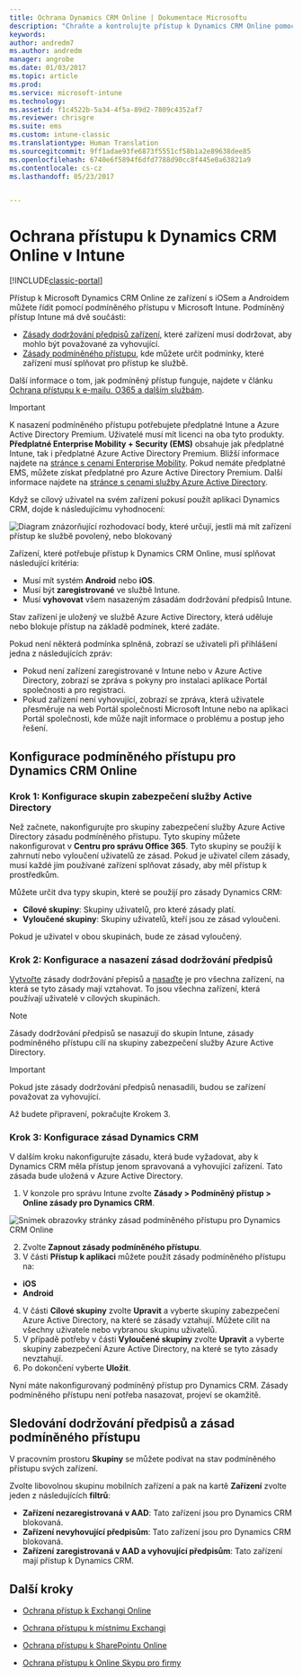 ```yaml
---
title: Ochrana Dynamics CRM Online | Dokumentace Microsoftu
description: "Chraňte a kontrolujte přístup k Dynamics CRM Online pomocí podmíněného přístupu."
keywords: 
author: andredm7
ms.author: andredm
manager: angrobe
ms.date: 01/03/2017
ms.topic: article
ms.prod: 
ms.service: microsoft-intune
ms.technology: 
ms.assetid: f1c4522b-5a34-4f5a-89d2-7809c4352af7
ms.reviewer: chrisgre
ms.suite: ems
ms.custom: intune-classic
ms.translationtype: Human Translation
ms.sourcegitcommit: 9ff1adae93fe6873f5551cf58b1a2e89638dee85
ms.openlocfilehash: 6740e6f5894f6dfd7788d90cc8f445e0a63821a9
ms.contentlocale: cs-cz
ms.lasthandoff: 05/23/2017


---
```


# <a name="protect-access-to-dynamics-crm-online-with-intune"></a>Ochrana přístupu k Dynamics CRM Online v Intune

[!INCLUDE[classic-portal](../includes/classic-portal.md)]

Přístup k Microsoft Dynamics CRM Online ze zařízení s iOSem a Androidem můžete řídit pomocí podmíněného přístupu v Microsoft Intune.  Podmíněný přístup Intune má dvě součásti:
* [Zásady dodržování předpisů zařízení](introduction-to-device-compliance-policies-in-microsoft-intune.md), které zařízení musí dodržovat, aby mohlo být považované za vyhovující.
* [Zásady podmíněného přístupu](restrict-access-to-email-and-o365-services-with-microsoft-intune.md), kde můžete určit podmínky, které zařízení musí splňovat pro přístup ke službě.

Další informace o tom, jak podmíněný přístup funguje, najdete v článku [Ochrana přístupu k e-mailu, O365 a dalším službám](restrict-access-to-email-and-o365-services-with-microsoft-intune.md).

> [!IMPORTANT]
> K nasazení podmíněného přístupu potřebujete předplatné Intune a Azure Active Directory Premium. Uživatelé musí mít licenci na oba tyto produkty. **Předplatné Enterprise Mobility + Security (EMS)** obsahuje jak předplatné Intune, tak i předplatné Azure Active Directory Premium. Bližší informace najdete na [stránce s cenami Enterprise Mobility](https://www.microsoft.com/cloud-platform/enterprise-mobility-pricing). Pokud nemáte předplatné EMS, můžete získat předplatné pro Azure Active Directory Premium. Další informace najdete na [stránce s cenami služby Azure Active Directory](https://azure.microsoft.com/pricing/details/active-directory/).

Když se cílový uživatel na svém zařízení pokusí použít aplikaci Dynamics CRM, dojde k následujícímu vyhodnocení:

![Diagram znázorňující rozhodovací body, které určují, jestli má mít zařízení přístup ke službě povolený, nebo blokovaný](../media/mdm-ca-dynamics-crm-flow-diagram.png)

Zařízení, které potřebuje přístup k Dynamics CRM Online, musí splňovat následující kritéria:
* Musí mít systém **Android** nebo **iOS**.
* Musí být **zaregistrované** ve službě Intune.
* Musí **vyhovovat** všem nasazeným zásadám dodržování předpisů Intune.

Stav zařízení je uložený ve službě Azure Active Directory, která uděluje nebo blokuje přístup na základě podmínek, které zadáte.

Pokud není některá podmínka splněná, zobrazí se uživateli při přihlášení jedna z následujících zpráv:
* Pokud není zařízení zaregistrované v Intune nebo v Azure Active Directory, zobrazí se zpráva s pokyny pro instalaci aplikace Portál společnosti a pro registraci.
* Pokud zařízení není vyhovující, zobrazí se zpráva, která uživatele přesměruje na web Portál společnosti Microsoft Intune nebo na aplikaci Portál společnosti, kde může najít informace o problému a postup jeho řešení.

## <a name="configure-conditional-access-for-dynamics-crm-online"></a>Konfigurace podmíněného přístupu pro Dynamics CRM Online  
### <a name="step-1-configure-active-directory-security-groups"></a>Krok 1: Konfigurace skupin zabezpečení služby Active Directory

Než začnete, nakonfigurujte pro skupiny zabezpečení služby Azure Active Directory zásadu podmíněného přístupu. Tyto skupiny můžete nakonfigurovat v **Centru pro správu Office 365**. Tyto skupiny se použijí k zahrnutí nebo vyloučení uživatelů ze zásad. Pokud je uživatel cílem zásady, musí každé jím používané zařízení splňovat zásady, aby měl přístup k prostředkům.

Můžete určit dva typy skupin, které se použijí pro zásady Dynamics CRM:
* **Cílové skupiny**: Skupiny uživatelů, pro které zásady platí.
* **Vyloučené skupiny**: Skupiny uživatelů, kteří jsou ze zásad vyloučeni.

Pokud je uživatel v obou skupinách, bude ze zásad vyloučený.

### <a name="step-2-configure-and-deploy-a-compliance-policy"></a>Krok 2: Konfigurace a nasazení zásad dodržování předpisů
[Vytvořte](create-a-device-compliance-policy-in-microsoft-intune.md) zásady dodržování přepisů a [nasaďte](deploy-and-monitor-a-device-compliance-policy-in-microsoft-intune.md) je pro všechna zařízení, na která se tyto zásady mají vztahovat. To jsou všechna zařízení, která používají uživatelé v cílových skupinách.

> [!NOTE]
> Zásady dodržování předpisů se nasazují do skupin Intune, zásady podmíněného přístupu cílí na skupiny zabezpečení služby Azure Active Directory.

> [!IMPORTANT]
> Pokud jste zásady dodržování předpisů nenasadili, budou se zařízení považovat za vyhovující.

Až budete připravení, pokračujte Krokem 3.
### <a name="step-3-configure-the-dynamics-crm-policy"></a>Krok 3: Konfigurace zásad Dynamics CRM
V dalším kroku nakonfigurujte zásadu, která bude vyžadovat, aby k Dynamics CRM měla přístup jenom spravovaná a vyhovující zařízení. Tato zásada bude uložená v Azure Active Directory.

1.  V konzole pro správu Intune zvolte **Zásady > Podmíněný přístup > Online zásady pro Dynamics CRM**.

  ![Snímek obrazovky stránky zásad podmíněného přístupu pro Dynamics CRM Online](../media/mdm-ca-dynamics-crm-policy-configuration.png)

2.  Zvolte **Zapnout zásady podmíněného přístupu**.
3.  V části **Přístup k aplikaci** můžete použít zásady podmíněného přístupu na:
  * **iOS**
  * **Android**
4.  V části **Cílové skupiny** zvolte **Upravit** a vyberte skupiny zabezpečení Azure Active Directory, na které se zásady vztahují. Můžete cílit na všechny uživatele nebo vybranou skupinu uživatelů.
5.    V případě potřeby v části **Vyloučené skupiny** zvolte **Upravit** a vyberte skupiny zabezpečení Azure Active Directory, na které se tyto zásady nevztahují.
6.    Po dokončení vyberte **Uložit**.

Nyní máte nakonfigurovaný podmíněný přístup pro Dynamics CRM. Zásady podmíněného přístupu není potřeba nasazovat, projeví se okamžitě.
##  <a name="monitor-the-compliance-and-conditional-access-policies"></a>Sledování dodržování předpisů a zásad podmíněného přístupu

V pracovním prostoru **Skupiny** se můžete podívat na stav podmíněného přístupu svých zařízení.

Zvolte libovolnou skupinu mobilních zařízení a pak na kartě **Zařízení** zvolte jeden z následujících **filtrů**:
* **Zařízení nezaregistrovaná v AAD**: Tato zařízení jsou pro Dynamics CRM blokovaná.
* **Zařízení nevyhovující předpisům**: Tato zařízení jsou pro Dynamics CRM blokovaná.
* **Zařízení zaregistrovaná v AAD a vyhovující předpisům**: Tato zařízení mají přístup k Dynamics CRM.

##  <a name="next-steps"></a>Další kroky
* [Ochrana přístup k Exchangi Online](restrict-access-to-exchange-online-with-microsoft-intune.md)

* [Ochrana přístupu k místnímu Exchangi](restrict-access-to-exchange-onpremises-with-microsoft-intune.md)
* [Ochrana přístupu k SharePointu Online](restrict-access-to-sharepoint-online-with-microsoft-intune.md)

* [Ochrana přístupu k Online Skypu pro firmy](restrict-access-to-skype-for-business-online-with-microsoft-intune.md)

